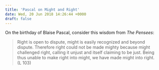 ```yaml
---
title: 'Pascal on Might and Right'
date: Wed, 20 Jun 2018 14:26:44 +0000
draft: false
---
```


On the birthday of Blaise Pascal, consider this wisdom from _The Pensees_:

> Right is open to dispute, might is easily recognized and beyond dispute. Therefore right could not be made mighty because might challenged right, calling it unjust and itself claiming to be just. Being thus unable to make right into might, we have made might into right. (L 103)

